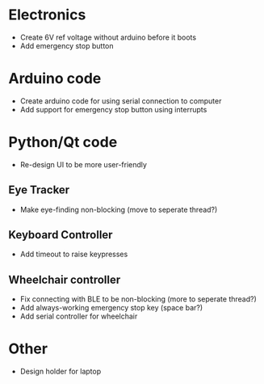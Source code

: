 
Electronics
===========
- Create 6V ref voltage without arduino before it boots
- Add emergency stop button

Arduino code
============
- Create arduino code for using serial connection to computer
- Add support for emergency stop button using interrupts

Python/Qt code
==============
- Re-design UI to be more user-friendly

Eye Tracker
-----------
- Make eye-finding non-blocking (move to seperate thread?)

Keyboard Controller
-------------------
- Add timeout to raise keypresses

Wheelchair controller
---------------------
- Fix connecting with BLE to be non-blocking (more to seperate thread?)
- Add always-working emergency stop key (space bar?)
- Add serial controller for wheelchair

Other
=====
- Design holder for laptop